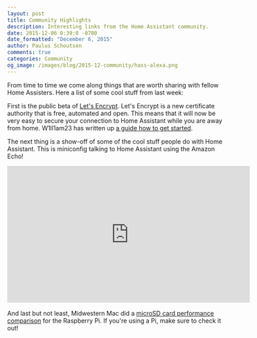 ```yaml
---
layout: post
title: Community Highlights
description: Interesting links from the Home Assistant community.
date: 2015-12-06 0:39:0 -0700
date_formatted: "December 6, 2015"
author: Paulus Schoutsen
comments: true
categories: Community
og_image: /images/blog/2015-12-community/hass-alexa.png
---
```


From time to time we come along things that are worth sharing with fellow Home Assisters. Here a list of some cool stuff from last week:

First is the public beta of [Let's Encrypt](https://letsencrypt.org/). Let's Encrypt is a new certificate authority that is free, automated and open. This means that it will now be very easy to secure your connection to Home Assistant while you are away from home. W1ll1am23 has written up [a guide how to get started](https://automic.us/forum/viewtopic.php?f=4&t=29).

The next thing is a show-off of some of the cool stuff people do with Home Assistant. This is miniconfig talking to Home Assistant using the Amazon Echo!

<div style='width: 560px; margin: 0 auto 16px;'>
<iframe width="560" height="315" src="https://www.youtube.com/embed/9QQjklnSQKY" frameborder="0" allowfullscreen></iframe>
</div>

And last but not least, Midwestern Mac did a [microSD card performance comparison](http://www.midwesternmac.com/blogs/jeff-geerling/raspberry-pi-microsd-card) for the Raspberry Pi. If you're using a Pi, make sure to check it out!
